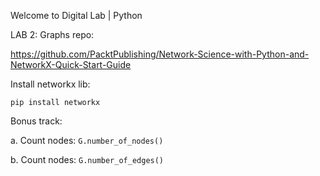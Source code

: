 Welcome to Digital Lab | Python

LAB 2: Graphs repo:

https://github.com/PacktPublishing/Network-Science-with-Python-and-NetworkX-Quick-Start-Guide

Install networkx lib:

`pip install networkx`

Bonus track:

a. Count nodes:
`G.number_of_nodes()`

b. Count nodes:
`G.number_of_edges()`
